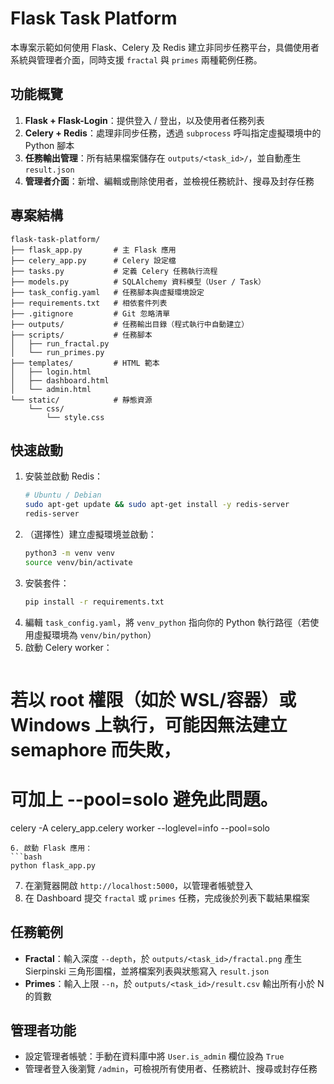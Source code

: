 # Flask Task Platform

本專案示範如何使用 Flask、Celery 及 Redis 建立非同步任務平台，具備使用者系統與管理者介面，同時支援 `fractal` 與 `primes` 兩種範例任務。

## 功能概覽
1. **Flask + Flask-Login**：提供登入 / 登出，以及使用者任務列表
2. **Celery + Redis**：處理非同步任務，透過 `subprocess` 呼叫指定虛擬環境中的 Python 腳本
3. **任務輸出管理**：所有結果檔案儲存在 `outputs/<task_id>/`，並自動產生 `result.json`
4. **管理者介面**：新增、編輯或刪除使用者，並檢視任務統計、搜尋及封存任務

## 專案結構
```
flask-task-platform/
├── flask_app.py       # 主 Flask 應用
├── celery_app.py      # Celery 設定檔
├── tasks.py           # 定義 Celery 任務執行流程
├── models.py          # SQLAlchemy 資料模型（User / Task）
├── task_config.yaml   # 任務腳本與虛擬環境設定
├── requirements.txt   # 相依套件列表
├── .gitignore         # Git 忽略清單
├── outputs/           # 任務輸出目錄（程式執行中自動建立）
├── scripts/           # 任務腳本
│   ├── run_fractal.py
│   └── run_primes.py
├── templates/         # HTML 範本
│   ├── login.html
│   ├── dashboard.html
│   └── admin.html
└── static/            # 靜態資源
    └── css/
        └── style.css
```

## 快速啟動
1. 安裝並啟動 Redis：
   ```bash
   # Ubuntu / Debian
   sudo apt-get update && sudo apt-get install -y redis-server
   redis-server
   ```
2. （選擇性）建立虛擬環境並啟動：
   ```bash
   python3 -m venv venv
   source venv/bin/activate
   ```
3. 安裝套件：
   ```bash
   pip install -r requirements.txt
   ```
4. 編輯 `task_config.yaml`，將 `venv_python` 指向你的 Python 執行路徑（若使用虛擬環境為 `venv/bin/python`）
5. 啟動 Celery worker：
   ```bash
# 若以 root 權限（如於 WSL/容器）或 Windows 上執行，可能因無法建立 semaphore 而失敗，
# 可加上 --pool=solo 避免此問題。
celery -A celery_app.celery worker --loglevel=info --pool=solo
   ```
6. 啟動 Flask 應用：
   ```bash
   python flask_app.py
   ```
7. 在瀏覽器開啟 `http://localhost:5000`，以管理者帳號登入
8. 在 Dashboard 提交 `fractal` 或 `primes` 任務，完成後於列表下載結果檔案

## 任務範例
- **Fractal**：輸入深度 `--depth`，於 `outputs/<task_id>/fractal.png` 產生 Sierpinski 三角形圖檔，並將檔案列表與狀態寫入 `result.json`
- **Primes**：輸入上限 `--n`，於 `outputs/<task_id>/result.csv` 輸出所有小於 N 的質數

## 管理者功能
- 設定管理者帳號：手動在資料庫中將 `User.is_admin` 欄位設為 `True`
- 管理者登入後瀏覽 `/admin`，可檢視所有使用者、任務統計、搜尋或封存任務
